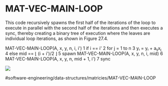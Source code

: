 # MAT-VEC-MAIN-LOOP
This code recursively spawns the first half of the iterations of the loop to execute in parallel with the second half of the iterations and then executes a sync, thereby creating a binary tree of execution where the leaves are individual loop iterations, as shown in Figure 27.4.



MAT-VEC-MAIN-LOOP(A, x, y, n, i, i') 
1 if i == i'
2   for j = 1 to n 
3     yᵢ = yᵢ + aᵢⱼxⱼ 
4 else mid == ⌊ (i + i')/2 ⌋
5   spawn MAT-VEC-MAIN-LOOP(A, x, y, n, i, mid)
6   MAT-VEC-MAIN-LOOP(A, x, y, n, mid + 1, i')
7   sync 


![](MAT-VEC-MAIN-LOOP/65E92632-BAF6-4AD1-92E0-BDA859AEC59A.png)



#software-engineering/data-structures/matricies/MAT-VEC-MAIN-LOOP
